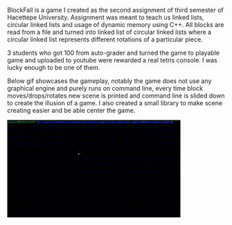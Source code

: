 BlockFall is a game I created as the second assignment of third semester of Hacettepe University. Assignment was meant to teach us linked lists, circular linked lists and usage of dynamic memory using C++. All blocks are read from a file and turned into linked list of circular linked lists where a circular linked list represents different rotations of a particular piece.

3 students who got 100 from auto-grader and turned the game to playable game and uploaded to youtube were rewarded a real tetris console. I was lucky enough to be one of them. 

Below gif showcases the gameplay, notably the game does not use any graphical engine and purely runs on command line, every time block moves/drops/rotates new scene is printed and command line is slided down to create the illusion of a game. I also created a small library to make scene creating easier and be able center the game.


![BlockFall GamePlay](https://github.com/SalihErenYzb/Hacettepe-University-Computer-Science-Degree/blob/main/third%20semester/BBM203/Assignment2_BlockFall/tetris2.gif)
